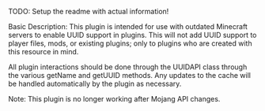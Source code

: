 TODO: Setup the readme with actual information!

Basic Description: This plugin is intended for use with outdated Minecraft servers to enable UUID support in plugins.
This will not add UUID support to player files, mods, or existing plugins; only to plugins who are created with this resource in mind.

All plugin interactions should be done through the UUIDAPI class through the various getName and getUUID methods. Any updates to the cache will be handled automatically by the plugin as necessary.


Note: This plugin is no longer working after Mojang API changes.
